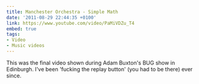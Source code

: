 ```yaml
---
title: Manchester Orchestra - Simple Math
date: '2011-08-29 22:44:35 +0100'
link: https://www.youtube.com/video/PaMiVDZu_T4
embed: true
tags:
- Video
- Music videos
---
```

This was the final video shown during Adam Buxton's BUG show in Edinburgh. I've been 'fucking the replay button' (you had to be there) ever since.
